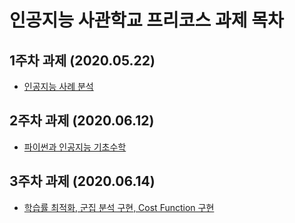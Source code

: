 # 인공지능 사관학교 프리코스 과제 목차 

## 1주차 과제 (2020.05.22)

- [인공지능 사례 분석 ](https://github.com/joseph-e-ee/2020-AI-Task/blob/master/1%EC%A3%BC%EC%B0%A8.ipynb)

## 2주차 과제 (2020.06.12)

- [파이썬과 인공지능 기초수학](https://github.com/joseph-e-ee/2020-AI-Task/blob/master/2%EC%A3%BC%EC%B0%A8%EA%B3%BC%EC%A0%9C.ipynb)

## 3주차 과제 (2020.06.14)

- [학습률 최적화, 군집 분석 구현, Cost Function 구현](https://github.com/joseph-e-ee/2020-AI-Task/blob/master/3%EC%A3%BC%EC%B0%A8_%EA%B3%BC%EC%A0%9C.ipynb)
